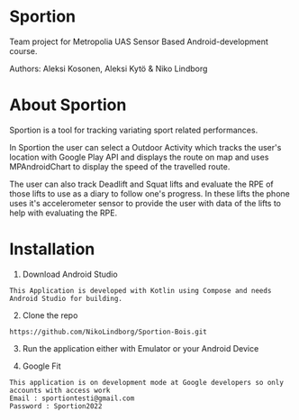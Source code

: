 # Sportion

Team project for Metropolia UAS Sensor Based Android-development course.

Authors: Aleksi Kosonen, Aleksi Kytö & Niko Lindborg

# About Sportion

Sportion is a tool for tracking variating sport related performances. 

In Sportion the user can select a Outdoor Activity which tracks the user's location with Google Play API and displays the route on map and uses MPAndroidChart to display the speed of the travelled route. 

The user can also track Deadlift and Squat lifts and evaluate the RPE of those lifts to use as a diary to follow one's progress. In these lifts the phone uses it's accelerometer sensor to provide the user with data of the lifts to help with evaluating the RPE. 

# Installation

1. Download Android Studio
```
This Application is developed with Kotlin using Compose and needs Android Studio for building.
```

2. Clone the repo
```
https://github.com/NikoLindborg/Sportion-Bois.git
```

3. Run the application either with Emulator or your Android Device


4. Google Fit
```
This application is on development mode at Google developers so only accounts with access work
Email : sportiontesti@gmail.com
Password : Sportion2022
```
